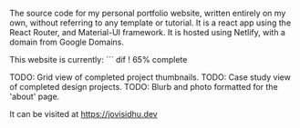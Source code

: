 The source code for my personal portfolio website, written entirely on my own, without referring to any template or tutorial. It is a react app using the React Router, and Material-UI framework. It is hosted using Netlify, with a domain from Google Domains.

This website is currently: ``` dif ! 65% complete 

TODO: Grid view of completed project thumbnails.
TODO: Case study view of completed design projects.
TODO: Blurb and photo formatted for the 'about' page.

It can be visited at https://jovisidhu.dev 
